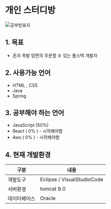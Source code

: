 # 개인 스터디방
![공부방표지](https://user-images.githubusercontent.com/84490050/178391502-65018af9-e17b-403f-a2b0-a30e28a7e72b.png)

## 1. 목표 
* 혼자 족발 맘편히 주문할 수 있는 풀스택 개발자 


## 2. 사용가능 언어
* HTML , CSS 
* Java  
* Spring 

## 3. 공부해야 하는 언어
* JavaScript (50%) 
* React ( 0% ) - 시작해야함 
* Aws ( 0% ) - 시작해야함 

## 4. 현재 개발환경
|구분|내용|
|------|---|
|개발도구|Eclipse / VisualStudioCode|
|서버환경|tomcat 9.0|
|데이터베이스|Oracle|


